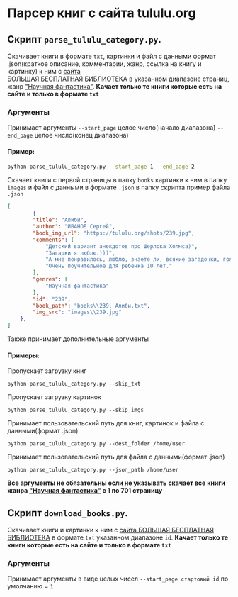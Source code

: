 # Парсер книг с сайта tululu.org
## Скрипт `parse_tululu_category.py`.
Скачивает книги в формате `txt`, картинки и файл с данными формат .json(краткое описание, комментарии, жанр, ссылка на книгу и картинку) к ним с [сайта   
БОЛЬШАЯ БЕСПЛАТНАЯ БИБЛИОТЕКА](http://tululu.org) в указанном диапазоне страниц, жанр ["Научная фантастика"](http://tululu.org/l55/).
**Качает только те книги которые есть на сайте и только в формате `txt`**
### Аргументы
Принимает аргументы
`--start_page` целое число(начало диапазона)
`--end_page` целое число(конец диапазона)
#### Пример:
```bash
python parse_tululu_category.py --start_page 1 --end_page 2
```
Скачает книги с первой страницы  в папку `books` картинки к ним в папку `images` и файл с данными в формате `.json` в папку скрипта
пример файла `.json`
```json
[
        {
        "title": "Алиби",
        "author": "ИВАНОВ Сергей",
        "book_img_url": "https://tululu.org/shots/239.jpg",
        "comments": [
            "Детский вариант анекдотов про Шерлока Холмса)",
            "Загадки я люблю.)))",
            "А мне понравилось, люблю, знаете ли, всякие загадочки, головоломочки, кроссвордики, Гимнастика ума, одним словом... \nВо всём можно найти положительные моменты, не разгадал загадку, так хоть гренки научился готовить отменные... :-)",
            "Очень поучительное для ребенка 10 лет."
        ],
        "genres": [
            "Научная фантастика"
        ],
        "id": "239",
        "book_path": "books\\239. Алиби.txt",
        "img_src": "images\\239.jpg"
    },
]
```
Также принимает дополнительные аргументы
#### Примеры:
Пропускает загрузку книг
```
python parse_tululu_category.py --skip_txt
```
Пропускает загрузку картинок
```
python parse_tululu_category.py --skip_imgs
```
Принимает пользовательский путь для книг, картинок и файла с данными(формат .json)
```
python parse_tululu_category.py --dest_folder /home/user
```
Принимает пользовательский путь для файла с данными(формат .json)
```
python parse_tululu_category.py --json_path /home/user
```
**Все аргументы не обязательны если не указывать скачает все книги жанра ["Научная фантастика"](http://tululu.org/l55/) с 1 по 701 страницу**
## Скрипт `download_books.py`.
Скачивает книги и картинки к ним с [сайта
БОЛЬШАЯ БЕСПЛАТНАЯ БИБЛИОТЕКА](http://tululu.org) в формате `txt` указанном диапазоне `id`.
**Качает только те книги которые есть на сайте и только в формате `txt`**
### Аргументы
Принимает аргументы в виде целых чисел 
`--start_page стартовый id` по умолчанию = `1`
